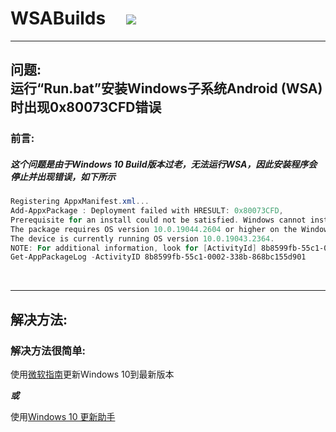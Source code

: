 # WSABuilds &nbsp; &nbsp; <img src="https://img.shields.io/github/downloads/MustardChef/WSABuilds/total?label=Total%20Downloads&style=for-the-badge"/> &nbsp; 

---

## 问题: </br> 运行“Run.bat”安装Windows子系统Android (WSA) 时出现0x80073CFD错误
### 前言:
##### 这个问题是由于Windows 10 Build版本过老，无法运行WSA，因此安装程序会停止并出现错误，如下所示

```Powershell
Registering AppxManifest.xml... 
Add-AppxPackage : Deployment failed with HRESULT: 0x80073CFD, 
Prerequisite for an install could not be satisfied. Windows cannot install package MicrosoftCorporationII.WindowsSubsystemForAndroid_2301.40000.7.0_x64__8wekyb3d8bbwe because this package is not compatible with the device. 
The package requires OS version 10.0.19044.2604 or higher on the Windows.Desktop device family. 
The device is currently running OS version 10.0.19043.2364. 
NOTE: For additional information, look for [ActivityId] 8b8599fb-55c1-0002-338b-868bc155d901 in the Event Log or use the command line 
Get-AppPackageLog -ActivityID 8b8599fb-55c1-0002-338b-868bc155d901
```


</br>

---
## 解决方法:

### 解决方法很简单:

使用[微软指南](https://support.microsoft.com/en-gb/windows/update-windows-3c5ae7fc-9fb6-9af1-1984-b5e0412c556a#WindowsVersion=Windows_10)更新Windows 10到最新版本

***或***

使用[Windows 10 更新助手](https://support.microsoft.com/en-us/topic/windows-10-update-assistant-3550dfb2-a015-7765-12ea-fba2ac36fb3f)
